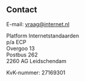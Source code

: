 ## Contact

E-mail: [vraag@internet.nl](mailto:vraag@internet.nl)

Platform Internetstandaarden  
p/a ECP  
Overgoo 13  
Postbus 262  
2260 AG  Leidschendam  

KvK-nummer: 27169301
